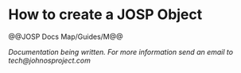 # How to create a JOSP Object

@@JOSP Docs Map/Guides/M@@

_Documentation being written.
For more information send an email to tech@johnosproject.com_

